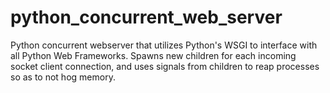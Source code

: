 # python_concurrent_web_server

Python concurrent webserver that utilizes Python's WSGI to interface with
all Python Web Frameworks. Spawns new children for each incoming socket
client connection, and uses signals from children to reap processes
so as to not hog memory. 

